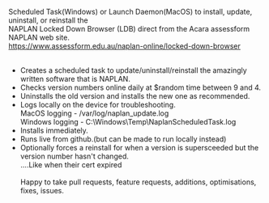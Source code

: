 Scheduled Task(Windows) or Launch Daemon(MacOS) to install, update, uninstall, or reinstall the<br>
NAPLAN Locked Down Browser (LDB) direct from the Acara assessform NAPLAN web site.<br>
https://www.assessform.edu.au/naplan-online/locked-down-browser<br><br>
* Creates a scheduled task to update/uninstall/reinstall the amazingly written software that is NAPLAN.<br>
* Checks version numbers online daily at $random time between 9 and 4.<br> 
* Uninstalls the old version and installs the new one as recommended.<br> 
* Logs locally on the device for troubleshooting.<br>
  MacOS logging - /var/log/naplan_update.log<br>
  Windows logging - C:\Windows\Temp\NaplanScheduledTask.log<br>
* Installs immediately.<br>
* Runs live from github.(but can be made to run locally instead)<br> 
* Optionally forces a reinstall for when a version is supersceeded but the version number hasn't changed.<br>
  ....Like when their cert expired<br><br> 
Happy to take pull requests, feature requests, additions, optimisations, fixes, issues.<br> 
